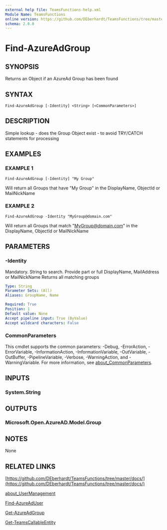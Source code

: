 ```yaml
---
external help file: TeamsFunctions-help.xml
Module Name: TeamsFunctions
online version: https://github.com/DEberhardt/TeamsFunctions/tree/master/docs/
schema: 2.0.0
---
```


# Find-AzureAdGroup

## SYNOPSIS
Returns an Object if an AzureAd Group has been found

## SYNTAX

```
Find-AzureAdGroup [-Identity] <String> [<CommonParameters>]
```

## DESCRIPTION
Simple lookup - does the Group Object exist - to avoid TRY/CATCH statements for processing

## EXAMPLES

### EXAMPLE 1
```
Find-AzureAdGroup [-Identity] "My Group"
```

Will return all Groups that have "My Group" in the DisplayName, ObjectId or MailNickName

### EXAMPLE 2
```
Find-AzureAdGroup -Identity "MyGroup@domain.com"
```

Will return all Groups that match "MyGroup@domain.com" in the DisplayName, ObjectId or MailNickName

## PARAMETERS

### -Identity
Mandatory.
String to search.
Provide part or full DisplayName, MailAddress or MailNickName
Returns all matching groups

```yaml
Type: String
Parameter Sets: (All)
Aliases: GroupName, Name

Required: True
Position: 1
Default value: None
Accept pipeline input: True (ByValue)
Accept wildcard characters: False
```

### CommonParameters
This cmdlet supports the common parameters: -Debug, -ErrorAction, -ErrorVariable, -InformationAction, -InformationVariable, -OutVariable, -OutBuffer, -PipelineVariable, -Verbose, -WarningAction, and -WarningVariable. For more information, see [about_CommonParameters](http://go.microsoft.com/fwlink/?LinkID=113216).

## INPUTS

### System.String
## OUTPUTS

### Microsoft.Open.AzureAD.Model.Group
## NOTES
None

## RELATED LINKS

[https://github.com/DEberhardt/TeamsFunctions/tree/master/docs/](https://github.com/DEberhardt/TeamsFunctions/tree/master/docs/)

[about_UserManagement]()

[Find-AzureAdUser]()

[Get-AzureAdGroup]()

[Get-TeamsCallableEntity]()

